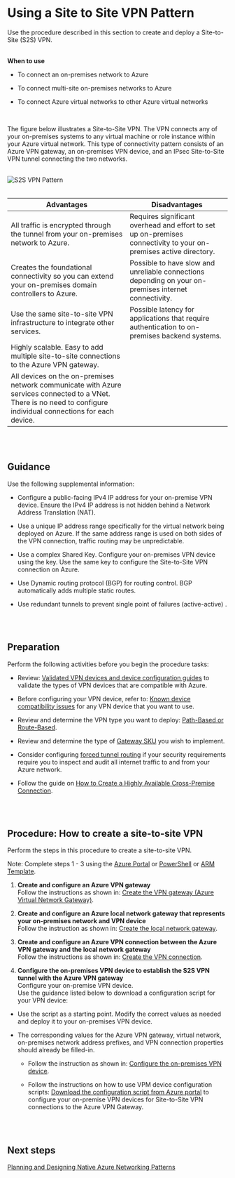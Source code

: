 # Using a Site to Site VPN Pattern

Use the procedure described in this section to create and deploy a Site-to-Site (S2S) VPN.
<br />
<br />

**When to use**
- To connect an on-premises network to Azure 
	
- To connect multi-site on-premises networks to Azure
	
- To connect Azure virtual networks to other Azure virtual networks
<br />

The figure below illustrates a Site-to-Site VPN. The VPN connects any of your on-premises systems to any virtual machine or role instance within your Azure virtual network. This type of connectivity pattern consists of an Azure VPN gateway, an on-premises VPN device, and an IPsec Site-to-Site VPN tunnel connecting the two networks. 
<br />
<br />

![S2S VPN Pattern](https://github.com/nmcgregor/Azure-Networking/blob/master/images/S2S-VPN-Pattern.png)
<br />
<br />


| Advantages        | Disadvantages           |
| ------------- |---------------|
|All traffic is encrypted through the tunnel from your on-premises network to Azure.|Requires significant overhead and effort to set up  on-premises connectivity to your on-premises active directory.|
|Creates the foundational connectivity so you can extend your on-premises domain controllers to Azure.|Possible to have slow and unreliable connections depending on your on-premises internet connectivity.|
|Use the same site-to-site VPN infrastructure to integrate other services.|Possible latency for applications that require authentication to on-premises backend systems.|
|Highly scalable. Easy to add multiple site-to-site connections to the Azure VPN gateway.|        |
|All devices on the on-premises network communicate with Azure services connected to a VNet. There is no need to configure individual connections for each device.|        |
<br />
<br />

## Guidance
Use the following supplemental information:

- Configure a public-facing IPv4 IP address for your on-premise VPN device. Ensure the IPv4 IP address is not hidden behind a Network Address Translation (NAT).
	
- Use a unique IP address range specifically for the virtual network being deployed on Azure. If the same address range is used on both sides of the VPN connection, traffic routing may be unpredictable.
		
- Use a complex Shared Key. Configure your on-premises VPN device using the key. Use the same key to configure the Site-to-Site VPN connection on Azure.
		
- Use Dynamic routing protocol (BGP) for routing control. BGP automatically adds multiple static routes.
	
- Use redundant tunnels to prevent single point of failures (active-active) . 
<br />
<br />

## Preparation 
Perform the following activities before you begin the procedure tasks:

- Review: [Validated VPN devices and device configuration guides](https://docs.microsoft.com/en-us/azure/vpn-gateway/vpn-gateway-about-vpn-devices#devicetable) to validate the types of VPN devices that are compatible with Azure.
	
- Before configuring your VPN device, refer to:  [Known device compatibility issues](https://docs.microsoft.com/en-us/azure/vpn-gateway/vpn-gateway-about-vpn-devices#known) for any VPN device that you want to use. 
	
- Review and determine the VPN type you want to deploy: [Path-Based or Route-Based](https://docs.microsoft.com/en-us/azure/vpn-gateway/vpn-gateway-plan-design#vpntype). 
	
- Review and determine the type of [Gateway SKU](https://docs.microsoft.com/en-us/azure/vpn-gateway/vpn-gateway-plan-design#gwsku) you wish to implement.
	
- Consider configuring [forced tunnel routing](https://docs.microsoft.com/en-us/azure/vpn-gateway/vpn-gateway-forced-tunneling-rm#configure-forced-tunneling) if your security requirements require you to inspect and audit all internet traffic to and from your Azure network.
	
- Follow the guide on [How to Create a Highly Available Cross-Premise Connection](https://docs.microsoft.com/en-us/azure/vpn-gateway/vpn-gateway-highlyavailable).
<br />
<br />

## Procedure: How to create a site-to-site VPN
Perform the steps in this procedure to create a site-to-site VPN. 

Note: Complete steps 1 - 3 using the [Azure Portal](https://docs.microsoft.com/en-us/azure/vpn-gateway/vpn-gateway-howto-site-to-site-resource-manager-portal) or [PowerShell](https://docs.microsoft.com/en-us/azure/vpn-gateway/vpn-gateway-create-site-to-site-rm-powershell) or [ARM Template](https://azure.microsoft.com/en-us/resources/templates/101-site-to-site-vpn-create/).

1. **Create and configure an Azure VPN gateway**  
 Follow the instructions as shown in:  [Create the VPN gateway  (Azure Virtual Network Gateway)](https://docs.microsoft.com/en-us/azure/vpn-gateway/vpn-gateway-howto-site-to-site-resource-manager-portal#VNetGateway).
	
2. **Create and configure an Azure local network gateway that represents your on-premises network and VPN device**  
Follow the instruction as shown in:  [Create the local network gateway](https://docs.microsoft.com/en-us/azure/vpn-gateway/vpn-gateway-howto-site-to-site-resource-manager-portal#LocalNetworkGateway). 
	
3. **Create and configure an Azure VPN connection between the Azure VPN gateway and the local network gateway**  
Follow the instructions as shown in:  [Create the VPN connection](https://docs.microsoft.com/en-us/azure/vpn-gateway/vpn-gateway-howto-site-to-site-resource-manager-portal#CreateConnection).
	 
4. **Configure the on-premises VPN device to establish the S2S VPN tunnel with the Azure VPN gateway**  
 Configure your on-premise VPN device.  
 Use the guidance listed below to download a configuration script for your VPN device: 

  - Use the script as a starting point. Modify the correct values as needed and deploy it to your on-premises VPN device. 
		
  - The corresponding values for the Azure VPN gateway, virtual network, on-premises network address prefixes, and VPN connection properties should already be filled-in. 
			
    - Follow the instruction as shown in:  [Configure the on-premises VPN device](https://docs.microsoft.com/en-us/azure/vpn-gateway/vpn-gateway-howto-site-to-site-resource-manager-portal#VPNDevice). 
			
    - Follow the instructions on how to use VPM device configuration scripts: [Download the configuration script from Azure portal](https://docs.microsoft.com/en-us/azure/vpn-gateway/vpn-gateway-download-vpndevicescript#download-the-configuration-script-from-azure-portal) to configure your on-premise VPN devices for Site-to-Site VPN connections to the Azure VPN Gateway. 
<br />
<br />

## Next steps
[Planning and Designing Native Azure Networking Patterns](3.0-Planning-and-Designing-Native-Azure-Networking-Patterns.md)


